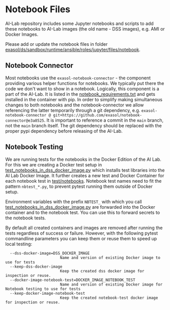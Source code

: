 # Notebook Files

AI-Lab repository includes some Jupyter notebooks and scripts to add these notebooks to AI-Lab images (the old name - DSS images), e.g. AMI or Docker Images.

Please add or update the notebook files in folder [exasol/ds/sandbox/runtime/ansible/roles/jupyter/files/notebook](../../exasol/ds/sandbox/runtime/ansible/roles/jupyter/files/notebook).

## Notebook Connector

Most notebooks use the `exasol-notebook-connector` - the component providing various helper functions for notebooks.
We typically put there the code we don't want to show in a notebook. Logically, this component is a part of the AI-Lab.
It is listed in the [notebook_requirements.txt](../../exasol/ds/sandbox/runtime/ansible/roles/jupyter/files/notebook_requirements.txt) and gets installed in the container with pip.
In order to simplify making simultaneous changes to both notebooks and the notebook-connector we allow referencing the latter temporarily through a git dependency,
e.g. `exasol-notebook-connector @ git+https://github.com/exasol/notebook-connector@e3a8525`.
It is important to reference a commit in the `main` branch, not the `main` branch itself. The git dependency should be
replaced with the proper pypi dependency before releasing of the AI-Lab.

## Notebook Testing

We are running tests for the notebooks in the Docker Edition of the AI Lab. For this we are creating a Docker test setup in 
[test_notebooks_in_dss_docker_image.py](../../test/notebook_test_runner/test_notebooks_in_dss_docker_image.py) which installs test libraries into the AI Lab Docker Image.
It further creates a new test and Docker Container for each notebook test in [test/notebooks](../../test/notebooks). 
Notebook test names need to fit the pattern `nbtest_*.py`, to prevent pytest running them outside of Docker setup.

Environment variables with the prefix `NBTEST_` with which you call
[test_notebooks_in_dss_docker_image.py](../../test/notebook_test_runner/test_notebooks_in_dss_docker_image.py) are forwarded 
into the Docker container and to the notebook test. You can use this to forward secrets to the notebook tests.

By default all created containers and images are removed after running the tests regardless of success or failure.
However, with the following pytest commandline parameters you can keep them or reuse them to speed up local testing:

```
  --dss-docker-image=DSS_DOCKER_IMAGE
                        Name and version of existing Docker image to use for tests
  --keep-dss-docker-image
                        Keep the created dss docker image for inspection or reuse.
  --docker-image-notebook-test=DOCKER_IMAGE_NOTEBOOK_TEST
                        Name and version of existing Docker image for Notebook testing to use for tests
  --keep-docker-image-notebook-test
                        Keep the created notebook-test docker image for inspection or reuse.
```